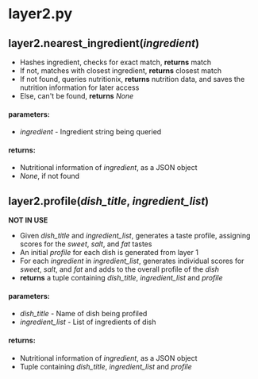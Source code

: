 # layer2.py

## layer2.nearest_ingredient(*ingredient*)
 * Hashes ingredient, checks for exact match, **returns** match
 * If not, matches with closest ingredient, **returns** closest match
 * If not found, queries nutritionix, **returns** nutrition data, and saves the nutrition information for later access
 * Else, can't be found, **returns** *None*

#### parameters:
- *ingredient* - Ingredient string being queried

#### returns:
- Nutritional information of *ingredient*, as a JSON object
- *None*, if not found

## layer2.profile(*dish_title*, *ingredient_list*)
 **NOT IN USE**

 * Given *dish_title* and *ingredient_list*, generates a taste profile, assigning scores for the 
 *sweet*, *salt*, and *fat* tastes
 * An initial *profile* for each dish is generated from layer 1
 * For each *ingredient* in *ingredient_list*, generates individual scores for *sweet*, *salt*, and *fat* and adds to the overall profile of the *dish*
 * **returns** a tuple containing *dish_title*, *ingredient_list* and *profile*

#### parameters:
- *dish_title* - Name of dish being profiled
- *ingredient_list* - List of ingredients of dish

#### returns:
- Nutritional information of *ingredient*, as a JSON object
- Tuple containing *dish_title*, *ingredient_list* and *profile*

##